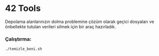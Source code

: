 # 42 Tools 

Depolama alanlarınızın dolma problemine çözüm olarak geçici dosyaları ve önbellekte tutulan verileri silmek için bir araç hazırladık. 

### Çalıştırma:
```
./temizle_beni.sh 
```